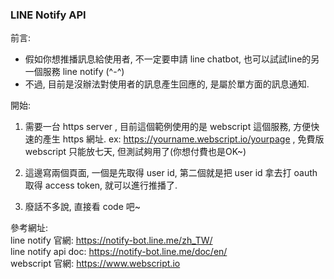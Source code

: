 ### LINE Notify API    
 
前言:      
  - 假如你想推播訊息給使用者, 不一定要申請 line chatbot, 也可以試試line的另一個服務 line notify (^-^)      
  - 不過, 目前是沒辦法對使用者的訊息產生回應的, 是屬於單方面的訊息通知.     
    
開始:       
1. 需要一台 https server , 目前這個範例使用的是 webscript 這個服務, 方便快速的產生 https 網址. ex: https://yourname.webscript.io/yourpage , 免費版 webscript 只能放七天, 但測試夠用了(你想付費也是OK~)     

2. 這邊寫兩個頁面, 一個是先取得 user id, 第二個就是把 user id 拿去打 oauth 取得 access token, 就可以進行推播了.        

3. 廢話不多說, 直接看 code 吧~      

參考網址:       
line notify 官網: https://notify-bot.line.me/zh_TW/     
line notify api doc: https://notify-bot.line.me/doc/en/     
webscript 官網: https://www.webscript.io        

